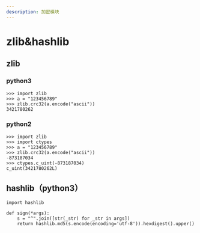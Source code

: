 ```yaml
---
description: 加密模块
---
```


# zlib&hashlib

## zlib

### python3

```text
>>> import zlib
>>> a = "123456789"
>>> zlib.crc32(a.encode("ascii"))
3421780262
```

### python2

```text
>>> import zlib
>>> import ctypes
>>> a = "123456789"
>>> zlib.crc32(a.encode("ascii"))
-873187034
>>> ctypes.c_uint(-873187034)
c_uint(3421780262L)
```

## hashlib（python3）

```text
import hashlib
    
def sign(*args):
    s = "^".join([str(_str) for _str in args])
    return hashlib.md5(s.encode(encoding='utf-8')).hexdigest().upper()
    
```

